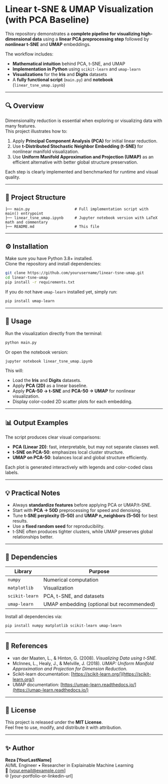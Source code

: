 # Linear t-SNE & UMAP Visualization (with PCA Baseline)

This repository demonstrates a **complete pipeline for visualizing high-dimensional data** using a **linear PCA preprocessing step** followed by **nonlinear t-SNE** and **UMAP** embeddings.

The workflow includes:
- **Mathematical intuition** behind PCA, t-SNE, and UMAP  
- **Implementation in Python** using `scikit-learn` and `umap-learn`  
- **Visualizations** for the **Iris** and **Digits** datasets  
- A **fully functional script** (`main.py`) and **notebook** (`linear_tsne_umap.ipynb`)  

---

## 🔍 Overview

Dimensionality reduction is essential when exploring or visualizing data with many features.  
This project illustrates how to:
1. Apply **Principal Component Analysis (PCA)** for initial linear reduction.  
2. Use **t-Distributed Stochastic Neighbor Embedding (t-SNE)** for nonlinear manifold visualization.  
3. Use **Uniform Manifold Approximation and Projection (UMAP)** as an efficient alternative with better global structure preservation.  

Each step is clearly implemented and benchmarked for runtime and visual quality.

---

## 📂 Project Structure

```
├── main.py                    # Full implementation script with main() entrypoint
├── linear_tsne_umap.ipynb     # Jupyter notebook version with LaTeX math and commentary
├── README.md                  # This file
```

---

## ⚙️ Installation

Make sure you have Python 3.8+ installed.  
Clone the repository and install dependencies:

```bash
git clone https://github.com/yourusername/linear-tsne-umap.git
cd linear-tsne-umap
pip install -r requirements.txt
```

If you do not have `umap-learn` installed yet, simply run:

```bash
pip install umap-learn
```

---

## 🚀 Usage

Run the visualization directly from the terminal:

```bash
python main.py
```

Or open the notebook version:

```bash
jupyter notebook linear_tsne_umap.ipynb
```

This will:
- Load the **Iris** and **Digits** datasets.
- Apply **PCA (2D)** as a linear baseline.
- Apply **PCA-50 → t-SNE** and **PCA-50 → UMAP** for nonlinear visualization.
- Display color-coded 2D scatter plots for each embedding.

---

## 📊 Output Examples

The script produces clear visual comparisons:
- **PCA (Linear 2D)**: fast, interpretable, but may not separate classes well.
- **t-SNE on PCA-50**: emphasizes local cluster structure.
- **UMAP on PCA-50**: balances local and global structure efficiently.

Each plot is generated interactively with legends and color-coded class labels.

---

## 💡 Practical Notes

- Always **standardize features** before applying PCA or UMAP/t-SNE.
- Start with **PCA → 50D** preprocessing for speed and denoising.
- Tune **t-SNE perplexity (5–50)** and **UMAP n_neighbors (5–50)** for best results.
- Use a **fixed random seed** for reproducibility.
- t-SNE often produces tighter clusters, while UMAP preserves global relationships better.

---

## 🧠 Dependencies

| Library | Purpose |
|----------|----------|
| `numpy` | Numerical computation |
| `matplotlib` | Visualization |
| `scikit-learn` | PCA, t-SNE, and datasets |
| `umap-learn` | UMAP embedding (optional but recommended) |

Install all dependencies via:

```bash
pip install numpy matplotlib scikit-learn umap-learn
```

---

## 📘 References

- van der Maaten, L., & Hinton, G. (2008). *Visualizing Data using t-SNE.*  
- McInnes, L., Healy, J., & Melville, J. (2018). *UMAP: Uniform Manifold Approximation and Projection for Dimension Reduction.*  
- Scikit-learn documentation: [https://scikit-learn.org/](https://scikit-learn.org/)  
- UMAP documentation: [https://umap-learn.readthedocs.io/](https://umap-learn.readthedocs.io/)

---

## 🧩 License

This project is released under the **MIT License**.  
Feel free to use, modify, and distribute it with attribution.

---

## ✨ Author

**Reza [YourLastName]**  
AI/ML Engineer • Researcher in Explainable Machine Learning  
📧 [your.email@example.com]  
🌐 [your-portfolio-or-linkedin-url]
